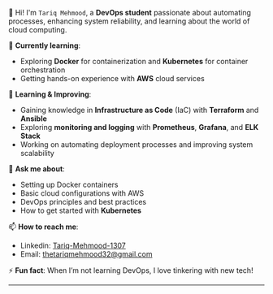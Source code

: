 👋 Hi! I'm `Tariq Mehmood`, a **DevOps student** passionate about automating processes, enhancing system reliability, and learning about the world of cloud computing.

🔭 **Currently learning**:
- Exploring **Docker** for containerization and **Kubernetes** for container orchestration
- Getting hands-on experience with **AWS** cloud services

🌱 **Learning & Improving**:
- Gaining knowledge in **Infrastructure as Code** (IaC) with **Terraform** and **Ansible**
- Exploring **monitoring and logging** with **Prometheus**, **Grafana**, and **ELK Stack**
- Working on automating deployment processes and improving system scalability

💬 **Ask me about**:
- Setting up Docker containers
- Basic cloud configurations with AWS
- DevOps principles and best practices
- How to get started with **Kubernetes**

📫 **How to reach me**:
- Linkedin: [Tariq-Mehmood-1307](https://www.linkedin.com/in/tariq-mehmood-1307/)
- Email: thetariqmehmood32@gmail.com

⚡ **Fun fact**: When I’m not learning DevOps, I love tinkering with new tech!

---
